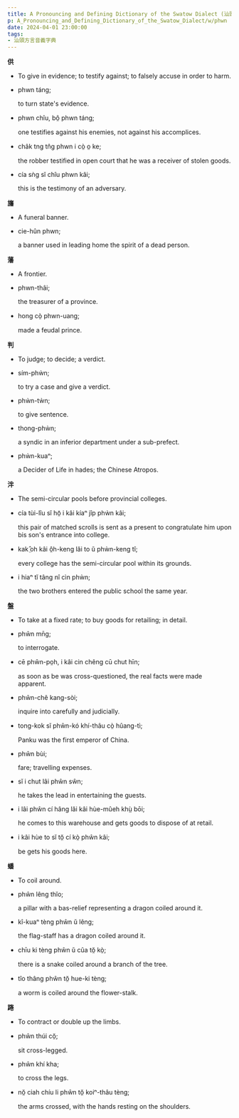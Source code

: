 ```yaml
---
title: A Pronouncing and Defining Dictionary of the Swatow Dialect (汕頭方言音義字典) / phwn
p: A_Pronouncing_and_Defining_Dictionary_of_the_Swatow_Dialect/w/phwn
date: 2024-04-01 23:00:00
tags: 
- 汕頭方言音義字典
---
```



**供**
- To give in evidence; to testify against; to falsely accuse in order to harm.

- phwn táng;

  to turn state's evidence.

- phwn chîu, bô̤ phwn táng;

  one testifies against his enemies, not against his accomplices.

- châk tng tn̂g phwn i cò̤ o̤ ke;

  the robber testified in open court that he was a receiver of stolen goods.

- cía sǹg sĭ chîu phwn kâi;

  this is the testimony of an adversary.

**旛**
- A funeral banner.

- cie-hûn phwn;

  a banner used in leading home the spirit of a dead person.

**藩**
- A frontier.

- phwn-thâi;

  the treasurer of a province.

- hong cò̤ phwn-uang;

  made a feudal prince.

**判**
- To judge; to decide; a verdict.

- sím-phẁn;

  to try a case and give a verdict.

- phẁn-tẁn;

  to give sentence.

- thong-phẁn;

  a syndic in an inferior department under a sub-prefect.

- phẁn-kuaⁿ;

  a Decider of Life in hades; the Chinese Atropos.

**泮**
- The semi-circular pools before provincial colleges.

- cía tùi-lîu sĭ hō̤ i kâi kíaⁿ jîp phẁn kâi;

  this pair of matched scrolls is sent as a present to congratulate him upon bis son's entrance into college.

- kak ̤̂oh kâi ô̤h-keng lăi to ŭ phẁn-keng tî;

  every college has the semi-circular pool within its grounds.

- i hiaⁿ tĭ tâng nî cìn phẁn;

  the two brothers entered the public school the same year.

**盤**
- To take at a fixed rate; to buy goods for retailing; in detail.

- phŵn mn̄g;

  to interrogate.

- cē phŵn-po̤h, i kâi cin chêng cū chut hīn;

  as soon as be was cross-questioned, the real facts were made apparent.

- phŵn-chê kang-sòi;

  inquire into carefully and judicially.

- tong-kok sĭ phŵn-kó khí-thâu cò̤ hûang-tì;

  Panku was the first emperor of China.

- phŵn bùi;

  fare; travelling expenses.

- sĭ i chut lâi phŵn sŵn;

  he takes the lead in entertaining the guests.

- i lâi phŵn cí hâng lăi kâi hùe-mûeh khṳ̀ bōi;

  he comes to this warehouse and gets goods to dispose of at retail.

- i kâi hùe to sĭ tŏ̤ cí kò̤ phŵn kâi;

  be gets his goods here. 

**蟠**
- To coil around.

- phŵn lêng thĭo;

  a pillar with a bas-relief representing a dragon coiled around it.

- kî-kuaⁿ tèng phŵn ŭ lêng;

  the flag-staff has a dragon coiled around it.

- chīu ki tèng phŵn ŭ cûa tŏ̤ kò̤;

  there is a snake coiled around a branch of the tree.

- tîo thâng phŵn tŏ̤ hue-ki tèng;

  a worm is coiled around the flower-stalk.

**踡**
- To contract or double up the limbs.

- phŵn thúi cŏ̤;

  sit cross-legged.

- phŵn khí kha;

  to cross the legs.

- nŏ̤ ciah chíu li phŵn tŏ̤ koiⁿ-thâu tèng;

  the arms crossed, with the hands resting on the shoulders.